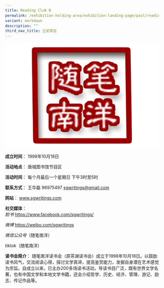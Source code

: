 ```yaml
---
title: Reading Club B
permalink: /exhibition-holding-area/exhibition-landing-page/past/reading-club-b/
variant: markdown
description: ""
third_nav_title: 立足现在
---
```

![](/images/Reading%20Club%20Exhibition/Present/present_2.jpg)

**成立时间**：	1998年10月18日

**活动地点**：	唐城图书馆节目区

**活动时间**：	每个月最后一个星期日
下午3时至5时

**联系方式**：	王华磊
96975497
sgwritings@gmail.com

**网站**：	www.sgwritings.com

**社交媒体**：	
*脸书*
https://www.facebook.com/sgwritings/

*微博*
https://weibo.com/sgwritings

*微信公众号*（随笔南洋）

*tiktok*（随笔南洋）

**读书会简介**：	随笔南洋读书会（原茶渊读书会）成立于1998年10月18日。以鼓励读书风气，交流阅读心得，探讨文学真谛，提高鉴赏能力，发掘自身潜在艺术感觉为宗旨。自成立以来，已主办200多场读书活动，导读书目广泛，既有世界文学名著，也有中国文学和本地文学书籍，还会介绍哲学、历史、经济、管理、游记、励志、传记作品等。

